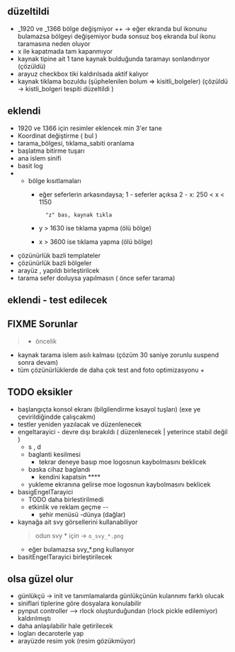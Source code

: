 ## düzeltildi

- _1920 ve _1366 bölge değişmiyor ++
    -> eğer ekranda bul ikonunu bulamazsa bölgeyi değişemiyor
        buda sonsuz boş ekranda bul ikonu taramasına neden oluyor
- x ile kapatmada tam kapanmıyor
- kaynak tipine ait 1 tane kaynak bulduğunda taramayı sonlandırıyor (çözüldü)
- arayuz checkbox tiki kaldırılsada aktif kalıyor
- kaynak tiklama bozuldu (şüphelenilen bolum => kisitli_bolgeler) (çözüldü -> kistli_bolgeri tespiti düzeltildi )

## eklendi

- 1920 ve 1366 için resimler eklencek min 3'er tane
- Koordinat değiştirme ( bul )
- tarama_bölgesi, tıklama_sabiti oranlama
- başlatma bitirme tuşarı
- ana islem sinifi
- basit log
- - bölge kısıtlamaları
    - eğer seferlerin arkasındaysa;
        1 - seferler açıksa
        2 - x: 250 < x < 1150

            "z" bas, kaynak tıkla

    - y > 1630 ise tıklama yapma (ölü bölge)
    - x > 3600 ise tıklama yapma (ölü bölge)
- çözünürlük bazli templateler 
- çözünürlük bazli bölgeler
- arayüz , yapıldı birleştirilcek
- tarama sefer doıluysa yapılmasın ( önce sefer tarama)


## eklendi - test edilecek


## FIXME Sorunlar

> + öncelik

- kaynak tarama islem asılı kalması (çözüm 30 saniye zorunlu suspend sonra devam)
- tüm çözünürlüklerde de daha çok test and foto optimizasyonu +


## TODO eksikler

- başlangıçta konsol ekranı (bilgilendirme kısayol tuşları) (exe ye çevirildiğindde çalışcakmı)
- testler yeniden yazılacak ve düzenlenecek
- engeltarayici - devre dışı bırakıldı ( düzenlenecek | yeterince stabil değil )
    - s , d
    - baglanti kesilmesi 
        - tekrar deneye basıp moe logosnun kaybolmasını beklicek
    - baska cihaz baglandı
        - kendini kapatsin ****
    - yukleme ekranına gelirse moe logosnun kaybolmasını beklicek
- basigEngelTarayici
    - TODO daha birlestirilmedi
    - etkinlik ve reklam geçme --
        - şehir menüsü -dünya (dağlar)
- kaynağa ait svy görsellerini kullanabiliyor 
    > odun svy * için -> `o_svy_*.png`
    - eğer bulamazsa svy_*.png kullanıyor
- basitEngelTarayici birleştirilecek


## olsa güzel olur

- günlükçü ->  init ve tanımlamalarda günlükçünün kulannımı farklı olucak
- siniflari tiplerine göre dosyalara konulabilir
- pynput controller --> rlock oluşturduğundan (rlock pickle edilemiyor) kaldırılmıştı
- daha anlaşılabilir hale getirilecek
- logları decaroterle yap
- arayüzde resim yok (resim gözükmüyor)